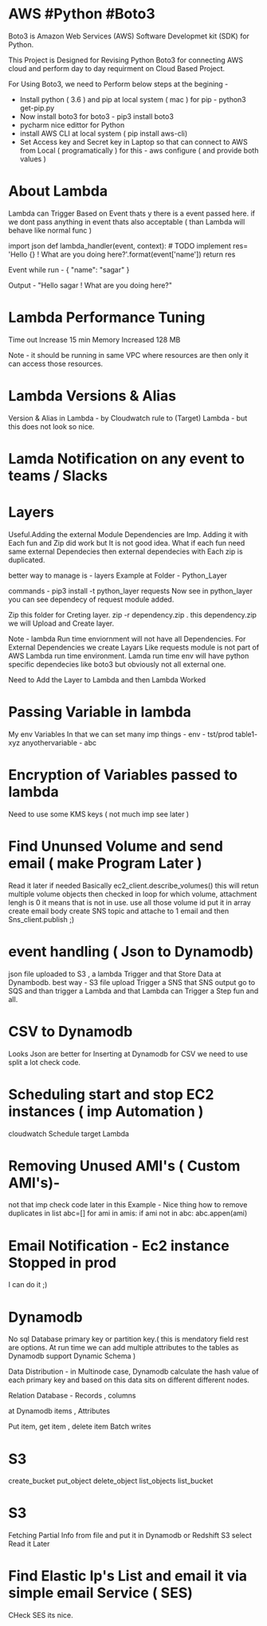 # AWS #Python #Boto3
Boto3 is Amazon Web Services (AWS) Software Developmet kit (SDK) for Python.

This Project is Designed for Revising Python Boto3 for connecting AWS cloud 
and perform day to day requirment on Cloud Based Project.

For Using Boto3, we need to Perform below steps at the begining -

- Install python ( 3.6 ) and pip at local system ( mac )
    for pip - python3 get-pip.py
- Now install boto3
    for boto3 - pip3 install boto3
- pycharm nice edittor for Python 
- install AWS CLI at local system ( pip install aws-cli)
- Set Access key and Secret key in Laptop so that can connect to AWS from Local ( programatically )
    for this - aws configure ( and provide both values )


# About Lambda
Lambda can Trigger Based on Event thats y there is a event passed here.
if we dont pass anything in event thats also acceptable ( than Lambda will behave like normal func )

import json
def lambda_handler(event, context):
    # TODO implement
    res= 'Hello {} ! What are you doing here?'.format(event['name'])
    return res

Event while run -
{
  "name": "sagar"
}

Output - 
"Hello sagar ! What are you doing here?"


# Lambda Performance Tuning

Time out Increase 15 min
Memory Increased 128 MB

Note - it should be running in same VPC where resources are then only it can access those resources.

# Lambda Versions & Alias
Version & Alias in Lambda - by Cloudwatch rule to (Target) Lambda - but this does not look so nice.

# Lamda Notification on any event to teams / Slacks 
# Layers 
Useful.Adding the external Module Dependencies are Imp.
Adding it with Each fun and Zip did work but It is not good idea. 
What if each fun need same external Dependecies then external dependecies with Each zip is duplicated.

better way to manage is - layers
Example at Folder - Python_Layer

commands -
pip3 install -t python_layer requests
Now see in python_layer you can see dependecy of request module added.

Zip this folder for Creting layer.
zip -r dependency.zip .
this dependency.zip we will Upload and Create layer.

Note - 
lambda Run time enviornment will not have all Dependencies.
For External Dependencies we create Layars Like requests module is not part of AWS Lambda run time environment.
Lamda run time env will have python specific dependecies like boto3 but obviously not all external one.

Need to Add the Layer to Lambda and then Lambda Worked


# Passing Variable in lambda
My env Variables
In that we can set many imp things -
env - tst/prod
table1- xyz
anyothervariable - abc

# Encryption of Variables passed to lambda
Need to use some KMS keys
( not much imp see later )


# Find Ununsed Volume and send email ( make Program Later )
Read it later if needed
Basically ec2_client.describe_volumes()
this will retun multiple volume objects
then checked in loop for which volume, attachment lengh is 0 it means that is not in use.
use all those volume id put it in array 
create email body
create SNS topic and attache to 1 email 
and then Sns_client.publish ;)


# event handling ( Json to Dynamodb)
json file uploaded to S3 , a lambda Trigger and that Store Data at Dynambodb.
best way - S3 file upload Trigger a SNS that SNS output go to SQS and than trigger a Lambda and that Lambda can Trigger a Step fun and all.

# CSV to Dynamodb 
Looks Json are better for Inserting at Dynamodb
for CSV we need to use split a lot 
check code.

# Scheduling start and stop EC2 instances ( imp Automation )
cloudwatch Schedule target Lambda

# Removing Unused AMI's ( Custom AMI's)-
not that imp check code later
in this Example - Nice thing how to remove duplicates in list
abc=[]
for ami in amis:
    if ami not in abc:
        abc.appen(ami)

# Email Notification - Ec2 instance Stopped in prod
I can do it ;)

# Dynamodb 
No sql Database
primary key or partition key.( this is mendatory field rest are options. At run time we can add multiple attributes to the tables as Dynamodb support Dynamic Schema )

Data Distribution - in  Multinode case, Dynamodb calculate the hash value of each primary key and based on this
data sits on different different nodes.

Relation Database -
Records , columns

at Dynamodb
items , Attributes

Put item, get item , delete item
Batch writes

# S3 
create_bucket
put_object
delete_object
list_objects
list_bucket

# S3
Fetching Partial Info from file and put it in Dynamodb or Redshift
S3 select
Read it Later

# Find Elastic Ip's List and email it via simple email Service ( SES)
CHeck SES its nice.














